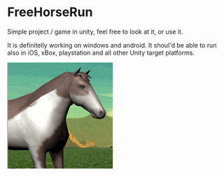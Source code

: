 # FreeHorseRun
Simple project / game in unity, feel free to look at it, or use it.

It is definitelly working on windows and android. 
It shoul'd be able to run also in iOS, xBox, playstation and all other Unity target platforms.

![Game image](https://raw.githubusercontent.com/rammicz/FreeHorseRun/master/Application/Assets/Images/Horse%20Run.png)


